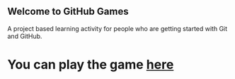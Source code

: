 ## Welcome to GitHub Games

A project based learning activity for people who are getting started with Git and GitHub.


You can play the game [here](https://githubschool.github.io/github-games/)
=======



